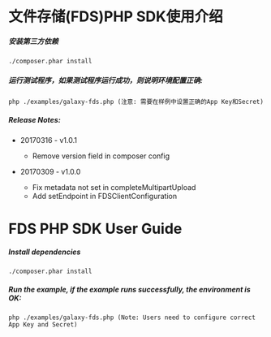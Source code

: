 文件存储(FDS)PHP SDK使用介绍
=============================
##### 安装第三方依赖

    ./composer.phar install

##### 运行测试程序，如果测试程序运行成功，则说明环境配置正确:

    php ./examples/galaxy-fds.php (注意: 需要在样例中设置正确的App Key和Secret)

##### Release Notes:
* 20170316 - v1.0.1
    * Remove version field in composer config

* 20170309 - v1.0.0
    * Fix metadata not set in completeMultipartUpload
    * Add setEndpoint in FDSClientConfiguration

FDS PHP SDK User Guide
========================
##### Install dependencies

    ./composer.phar install

##### Run the example, if the example runs successfully, the environment is OK:

    php ./examples/galaxy-fds.php (Note: Users need to configure correct App Key and Secret)
